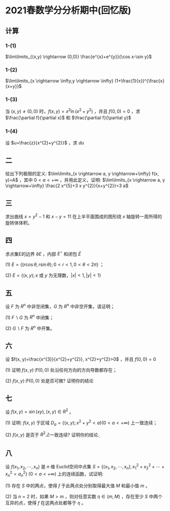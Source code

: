 # 2021春数学分分析期中(回忆版)

## 计算

### 1-(1)

$\lim\limits_{(x,y) \rightarrow (0,0)} \frac{e^{x}+e^{y}}{\cos x-\sin y}$

### 1-(2)

$\lim\limits_{x \rightarrow \infty,y \rightarrow \infty} (1+\frac{1}{x})^{\frac{x}{x+y}}$

### 1-(3)

当 $(x, y) \neq(0,0)$ 时，$f(x, y)=x^{2} \ln \left(x^{2}+y^{2}\right)$ ，并且 $f(0,0)=0$ ，求 $\frac{\partial f}{\partial x}$ 和 $\frac{\partial f}{\partial y}$

### 1-(4)

设 $u=\frac{z}{x^{2}+y^{2}}$ ，求 $d u$

## 二

给出下列极限的定义:  $\lim\limits_{x \rightarrow a, y \rightarrow+\infty} f(x, y)=A$ ，其中 $0<a<+\infty$ ，并用此定义，证明:  $\lim\limits_{x \rightarrow a, y \rightarrow+\infty} \frac{2 x^{5}+3 x y^{2}}{x+y^{2}}=3 a$

## 三

求出曲线 $x=y^{2}-1$ 和 $x-y=11$ 在上半平面围成的图形绕 $x$ 轴旋转一周所得的旋转体体积。

## 四

求点集E的边界 $\partial E$ ，内部 $E^{\circ}$ 和闭包 $\bar{E}$

(1) $E=\{(r \cos \theta, r \sin \theta) ; 0<r<1,0<\theta<2 \pi\}$ ；

(2) $E=\{(x, y) ; x$ 或 $y$ 为无理数，$|x|<1,|y|<1\}$

## 五

设 $F$ 为 $R^{n}$ 中非空闭集，$G$ 为 $R^{n}$ 中非空开集，请证明；

(1) $F \backslash G$ 为 $R^{n}$ 中闭集；

(2) $G \backslash F$ 为 $R^{n}$ 中开集。

## 六

设 $f(x, y)=\frac{x^{3}}{x^{2}+y^{2}}, x^{2}+y^{2}>0$ ，并且 $f(0,0)=0$

(1) 证明 $f(x, y) 于(0,0)$ 处沿任何方向的方向导数都存在；

(2) $f(x, y) 于(0,0)$ 处是否可微? 证明你的结论

## 七

设 $f(x, y)=\sin (x y),(x, y) \in R^{2}$ 。

(1) 证明: $f(x, y)$ 于区域 $D_{a}=\left\{(x, y) ; x^{2}+y^{2}<a\right\}(0<a<+\infty)$ 上一致连续；

(2) $f(x, y)$ 是否于 $R^{2} 上$一致连续? 证明你的结论.$_{\text {.}}$

## 八

设 $f\left(x_{1}, x_{2}, \cdots, x_{n}\right)$ 是 $n$ 维 Euclid空间中点集 $S=\left\{\left(x_{1}, x_{2}, \cdots, x_{n}\right) ; x_{1}^{2}+x_{2}^{2}+\cdots+x_{n}^{2}=a_{n}^{2}\right\}$ $(0<a<+\infty)$ 上的连续函数，试证明:

(1) 存在 $S$ 中的两点，使得 $f$ 于此两点处分别取得最大值 $M$ 和最小值 $m$ 。

(2) 当 $n=2$ 时，如果 $M>m$ ，则对任意实数 $\eta \in(m, M)$ ，存在至少 $S$ 中两个互异的点，使得 $f$ 在这两点处都等于 $\eta$ 。

